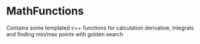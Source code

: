 # MathFunctions


Contains some templated c++ functions for calculation derivative, integrals and finding min/max points with golden search  
